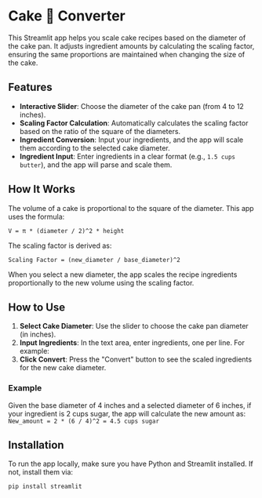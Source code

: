 # Cake 🍰 Converter

This Streamlit app helps you scale cake recipes based on the diameter of the cake pan. It adjusts ingredient amounts by calculating the scaling factor, ensuring the same proportions are maintained when changing the size of the cake.

## Features

- **Interactive Slider**: Choose the diameter of the cake pan (from 4 to 12 inches).
- **Scaling Factor Calculation**: Automatically calculates the scaling factor based on the ratio of the square of the diameters.
- **Ingredient Conversion**: Input your ingredients, and the app will scale them according to the selected cake diameter.
- **Ingredient Input**: Enter ingredients in a clear format (e.g., `1.5 cups butter`), and the app will parse and scale them.

## How It Works

The volume of a cake is proportional to the square of the diameter. This app uses the formula:

```V = π * (diameter / 2)^2 * height```

The scaling factor is derived as:

```Scaling Factor = (new_diameter / base_diameter)^2```

When you select a new diameter, the app scales the recipe ingredients proportionally to the new volume using the scaling factor.

## How to Use

1. **Select Cake Diameter**: Use the slider to choose the cake pan diameter (in inches).
2. **Input Ingredients**: In the text area, enter ingredients, one per line. For example:
3. **Click Convert**: Press the "Convert" button to see the scaled ingredients for the new cake diameter.

### Example
Given the base diameter of 4 inches and a selected diameter of 6 inches, if your ingredient is 2 cups sugar, the app will calculate the new amount as:
```New_amount = 2 * (6 / 4)^2 = 4.5 cups sugar```

## Installation

To run the app locally, make sure you have Python and Streamlit installed. If not, install them via:

```bash
pip install streamlit
